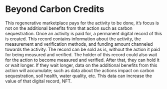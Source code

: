 # Beyond Carbon Credits

This regenerative marketplace pays for the activity to be done, it’s focus is not on the additional benefits from that action such as carbon sequestration. Once an activity is paid for, a permanent digital record of this is created. This record contains information about the activity, the measurement and verification methods, and funding amount channeled towards the activity. The record can be sold as is, without the action it paid for being measured and verified. The holder of this record could also wait for the action to become measured and verified. After that, they can hold it or wait longer. If they wait longer, data on the additional benefits from this action will accumulate; such as data about the actions impact on carbon sequestration, soil health, water quality, etc. This data can increase the value of that digital record, NFT.
